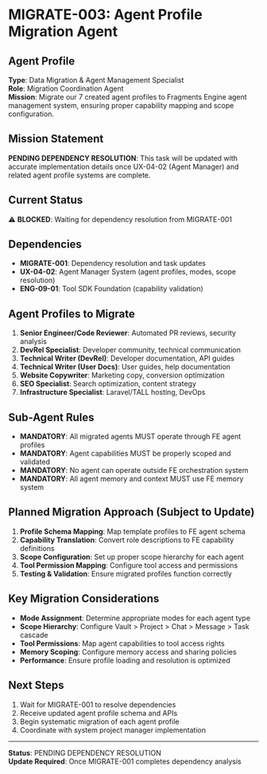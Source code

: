 # MIGRATE-003: Agent Profile Migration Agent

## Agent Profile
**Type**: Data Migration & Agent Management Specialist  
**Role**: Migration Coordination Agent  
**Mission**: Migrate our 7 created agent profiles to Fragments Engine agent management system, ensuring proper capability mapping and scope configuration.

## Mission Statement
**PENDING DEPENDENCY RESOLUTION**: This task will be updated with accurate implementation details once UX-04-02 (Agent Manager) and related agent profile systems are complete.

## Current Status
⚠️ **BLOCKED**: Waiting for dependency resolution from MIGRATE-001

## Dependencies
- **MIGRATE-001**: Dependency resolution and task updates
- **UX-04-02**: Agent Manager System (agent profiles, modes, scope resolution)
- **ENG-09-01**: Tool SDK Foundation (capability validation)

## Agent Profiles to Migrate
1. **Senior Engineer/Code Reviewer**: Automated PR reviews, security analysis
2. **DevRel Specialist**: Developer community, technical communication
3. **Technical Writer (DevRel)**: Developer documentation, API guides
4. **Technical Writer (User Docs)**: User guides, help documentation
5. **Website Copywriter**: Marketing copy, conversion optimization
6. **SEO Specialist**: Search optimization, content strategy
7. **Infrastructure Specialist**: Laravel/TALL hosting, DevOps

## Sub-Agent Rules
- **MANDATORY**: All migrated agents MUST operate through FE agent profiles
- **MANDATORY**: Agent capabilities MUST be properly scoped and validated
- **MANDATORY**: No agent can operate outside FE orchestration system
- **MANDATORY**: All agent memory and context MUST use FE memory system

## Planned Migration Approach (Subject to Update)
1. **Profile Schema Mapping**: Map template profiles to FE agent schema
2. **Capability Translation**: Convert role descriptions to FE capability definitions
3. **Scope Configuration**: Set up proper scope hierarchy for each agent
4. **Tool Permission Mapping**: Configure tool access and permissions
5. **Testing & Validation**: Ensure migrated profiles function correctly

## Key Migration Considerations
- **Mode Assignment**: Determine appropriate modes for each agent type
- **Scope Hierarchy**: Configure Vault > Project > Chat > Message > Task cascade
- **Tool Permissions**: Map agent capabilities to tool access rights
- **Memory Scoping**: Configure memory access and sharing policies
- **Performance**: Ensure profile loading and resolution is optimized

## Next Steps
1. Wait for MIGRATE-001 to resolve dependencies
2. Receive updated agent profile schema and APIs
3. Begin systematic migration of each agent profile
4. Coordinate with system project manager implementation

---
**Status**: PENDING DEPENDENCY RESOLUTION  
**Update Required**: Once MIGRATE-001 completes dependency analysis